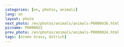 ```yaml
---
categories: [en, photos, animals]
lang: en
layout: photo
next_photo: /en/photos/animals/animals-P0000436.html
picname: P0000022
prev_photo: /en/photos/animals/animals-P0000024.html
tags: [Green Grass, Ostrich]
---
```

